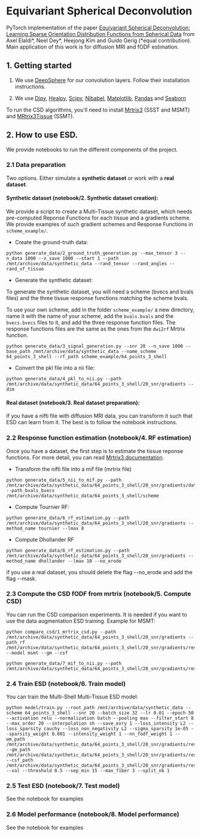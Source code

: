 # Equivariant Spherical Deconvolution
PyTorch implementation of the paper [Equivariant Spherical Deconvolution: Learning Sparse Orientation Distribution Functions from Spherical Data](https://arxiv.org/abs/2102.09462) from Axel Elaldi*, Neel Dey*, Heejong Kim and Guido Gerig (*equal contribution). Main application of this work is for diffusion MRI and fODF estimation.

## 1. Getting started

1. We use [DeepSphere](https://github.com/deepsphere/deepsphere-pytorch) for our convolution layers. Follow their installation instructions.

2. We use [Dipy](https://dipy.org/), [Healpy](https://healpy.readthedocs.io/en/latest/), [Scipy](https://www.scipy.org/), [Nibabel](https://nipy.org/nibabel/), [Matplotlib](https://matplotlib.org/stable/index.html), [Pandas](https://pandas.pydata.org/) and [Seaborn](https://seaborn.pydata.org/)

To run the CSD algorithms, you'll need to install [Mrtrix3](https://mrtrix.readthedocs.io/en/latest/installation/package_install.html) (SSST and MSMT) and [MRtrix3Tissue](https://3tissue.github.io/doc/ss3t-csd.html) (SSMT).

## 2. How to use ESD.
We provide notebooks to run the different components of the project.

### 2.1 Data preparation
Two options. Either simulate a **synthetic dataset** or work with a **real dataset**.

#### Synthetic dataset (notebook/2. Synthetic dataset creation):
We provide a script to create a Multi-Tissue synthetic dataset, which needs pre-computed Reponse Functions for each tissue and a gradients scheme. We provide examples of such gradient schemes and Response Functions in `scheme_example/`.

* Create the ground-truth data:

```
python generate_data/2_ground_truth_generation.py --max_tensor 3 --n_data 1000 --n_save 1000 --start 1 --path /mnt/archive/data/synthetic_data --rand_tensor --rand_angles --rand_vf_tissue
```

* Generate the synthetic dataset:

To generate the synthetic dataset, you will need a scheme (bvecs and bvals files) and the three tissue response functions matching the scheme bvals.

To use your own scheme, add in the folder `scheme_example/` a new directory, name it with the name of your scheme, add the `bvals.bvals` and the `bvecs.bvecs` files to it, and add the three response function files. The response functions files are the same as the ones from the `dwi2rf` Mrtrix function.

```
python generate_data/3_signal_generation.py --snr 20 --n_save 1000 --base_path /mnt/archive/data/synthetic_data --name_scheme 64_points_3_shell --rf_path scheme_example/64_points_3_shell
```

* Convert the pkl file into a nii file:

```
python generate_data/4_pkl_to_nii.py --path /mnt/archive/data/synthetic_data/64_points_3_shell/20_snr/gradients --dim
```

#### Real dataset (notebook/3. Real dataset preparation):

If you have a nifti file with diffusion MRI data, you can transform it such that ESD can learn from it. The best is to follow the notebook instructions.

### 2.2 Response function estimation (notebook/4. RF estimation)
Once you have a dataset, the first step is to estimate the tissue reponse functions. For more detail, you can read [Mrtrix3 documentation](https://mrtrix.readthedocs.io/en/latest/constrained_spherical_deconvolution/response_function_estimation.html). 

* Transform the nifti file into a mif file (mrtrix file)

```
python generate_data/5_nii_to_mif.py --path /mnt/archive/data/synthetic_data/64_points_3_shell/20_snr/gradients/data_cat --path_bvals_bvecs /mnt/archive/data/synthetic_data/64_points_3_shell/scheme
```

* Compute Tournier RF:

```
python generate_data/6_rf_estimation.py --path /mnt/archive/data/synthetic_data/64_points_3_shell/20_snr/gradients --method_name tournier --lmax 8
```

* Compute Dhollander RF

```
python generate_data/6_rf_estimation.py --path /mnt/archive/data/synthetic_data/64_points_3_shell/20_snr/gradients --method_name dhollander --lmax 10 --no_erode
```

if you use a real dataset, you should delete the flag --no_erode and add the flag --mask.

### 2.3 Compute the CSD fODF from mrtrix (notebook/5. Compute CSD)

You can run the CSD comparison experiments. It is needed if you want to use the data augmentation ESD training. Example for MSMT:

```
python compare_csd/1_mrtrix_csd.py --path /mnt/archive/data/synthetic_data/64_points_3_shell/20_snr/gradients --path_rf /mnt/archive/data/synthetic_data/64_points_3_shell/20_snr/gradients/response_functions/dhollander_10_None --model msmt --gm --csf
```

```
python generate_data/7_mif_to_nii.py --path /mnt/archive/data/synthetic_data/64_points_3_shell/20_snr/gradients/result/msmt_dhollander_10_None_None/fodf/fodf_cat/fodf.mif
```

### 2.4 Train ESD (notebook/6. Train model)

You can train the Multi-Shell Multi-Tissue ESD model:

```
python model/train.py --root_path /mnt/archive/data/synthetic_data --scheme 64_points_3_shell --snr 20 --batch_size 32 --lr 0.01 --epoch 50 --activation relu --normalization batch --pooling max --filter_start 8 --max_order 20 --interpolation sh --save_evry 1 --loss_intensity L2 --loss_sparsity cauchy --loss_non_negativity L2 --sigma_sparsity 1e-05 --sparsity_weight 0.001 --intensity_weight 1 --nn_fodf_weight 1 --wm_path /mnt/archive/data/synthetic_data/64_points_3_shell/20_snr/gradients/response_functions/dhollander_10_None/wm_response.txt --gm_path /mnt/archive/data/synthetic_data/64_points_3_shell/20_snr/gradients/response_functions/dhollander_10_None/gm_response.txt --csf_path /mnt/archive/data/synthetic_data/64_points_3_shell/20_snr/gradients/response_functions/dhollander_10_None/csf_response.txt --val --threshold 0.5 --sep_min 15 --max_fiber 3 --split_nb 1
```

### 2.5 Test ESD (notebook/7. Test model)

See the notebook for examples

### 2.6 Model performance (notebook/8. Model performance)
See the notebook for examples
